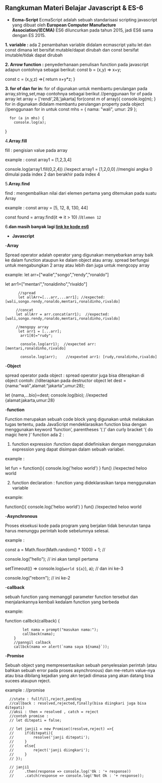 ## Rangkuman Materi Belajar Javascript & ES-6
* **Ecma-Script**
EcmaScript adalah sebuah standarisasi scripting javascript yang dibuat oleh **European Computer Manufacture Association/(ECMA)**
ES6 diluncurkan pada tahun 2015, jadi ES6 sama dengan ES 2015. 

**1. variable :**
ada 2 penambahan variable didalam ecmascript yaitu let dan const dimana let bersifat mutable/dapat dirubah dan const bersifat imutable/tidak dapat dirubah

**2. Arrow function :**
penyederhanaan penulisan function pada javascript adapun contohnya sebagai berikut:
const b = (x,y) => x+y;

const c = (x,y,z) =>{
       return x+y*z;
 }
 
**3. for of dan for in:**
for of digunakan untuk membantu perulangan pada array,string,set,map contohnya sebagai berikut
//penggunaan for of pada array
let array = ['rendi',28,'jakarta]
for(const m of array){
      console.log(m);
 }
 for in digunakan didalam membantu perulangan property pada object
 //penggunaan for in untuk
 const mhs = {
        nama: "wali",
         umur: 29
    };

      for (a in mhs) {
        console.log(a);
}

4.**Array.fill**

fill : pengisian value pada array

example :
const array1 = [1,2,3,4]

console.log(array1.fill(0,2,4)) //expect array1 = [1,2,0,0] //mengisi angka 0 dimulai pada index 2 dan berakhir pada index 4

5.**Array.find**

find : mengembalikan nilai dari elemen pertama yang ditemukan pada suatu Array

example :
const array = [5, 12, 8, 130, 44]

const found = array.find(it => it > 10) 			//`Elemen 12`

6.**dan masih banyak lagi [link ke kode es6](http://es6-features.org/)**

* **Javascript**

-**Array**

Spread operator adalah operator yang digunakan menyebarkan array baik ke dalam function ataupun ke dalam object atau array.
spread berfungsi untuk mengabungkan 2 array atau lebih dan juga untuk mengcopy array

example:
let arr=["walie","songo","rendy","ronaldo"]

let arr1=["mentari","ronaldinho","rivaldo"]

          //spread
          let allArr=[...arr,...arr1]; //expected:[wali,songo.rendy,ronaldo,mentari,ronaldinho,rivaldo]
          
         //concat
         let allArr = arr.concat(arr1);  //expected:[wali,songo.rendy,ronaldo,mentari,ronaldinho,rivaldo]              

         //mengopy array
          let arr1 = [...arr]; 
           arr1[0]="rudy";  
           
           console.log(arr1);  //expected arr: [mentari,ronaldinho,rivaldo]
           
           console.log(arr);    //expexted arr1: [rudy,ronaldinho,rivaldo] 
-**Object**

spread operator pada object : spread operator juga bisa diterapkan di object
contoh:
//diterapkan pada destructor object
let dest = {nama:"wali",alamat:"jakarta",umur:28};

let {nama,...bio}=dest;
console.log(bio); //expected {alamat:jakarta,umur:28} 

-**function**

Function merupakan sebuah code block yang digunakan untuk melakukan tugas tertentu, pada JavaScript mendeklarasikan function bisa dengan menggunakan keyword ‘function’, parentheses ‘( )’ dan curly bracket ‘{ do magic here }’
function ada 2 : 
1. function expression :function dapat didefinisikan dengan menggunakan expression yang dapat disimpan dalam sebuah variabel.

  example :
  
  let fun = function(){
     console.log('heloo world')
 } 
 fun() //expected heloo world
 
2. function declaration : function yang dideklarasikan tanpa menggunakan variable

example:

function(){
     console.log('heloo world')
 } 
 fun() //expected heloo world

-**Asynchronous**

Proses eksekusi kode pada program yang berjalan tidak berurutan tanpa harus menunggu perintah kode sebelumnya selesai.

example :

const a = Math.floor(Math.random() * 1000) + 1;  //

console.log("hello");                            // ini akan tampil pertama

setTimeout(() => console.log(`world ${a}`), a);  // dan ini ke-3

console.log("reborn");                          // ini ke-2

-**callback**

sebuah function yang memanggil parameter function tersebut dan menjalankannya kembali kedalam function yang berbeda

example:

function callbck(callback)
{

            let nama = prompt("masukan nama:");
            callback(nama);
        }
        //panngil calback
        callbck(nama => alert(`nama saya ${nama}`));

-**Promise**

Sebuah object yang mempresentasikan sebuah penyelesaian perintah (atau bahkan sebuah error pada proses asynchronous) dan me-return value-nya atau bisa dibilang kejadian yang akn terjadi dimasa yang akan datang bisa sucees ataupun reject.

example :
//promise

      //state : fullfill,reject,pending
      //callback : resolved,rejected,finally(bisa diingkari juga bisa ditepati)
      //aksi : then = resolved , catch = reject
      //contoh promise :
      // let ditepati = false;

      // let janji1 = new Promise((resolve,reject) =>{
      //     if(ditepati){
      //         resolve('janji ditepati');
      //     }
      //     else{
      //         reject('janji diingkari');
      //     }
      // });

      // janji1
      //     .then(response => console.log('Ok : '+ response))
      //     .catch(response => console.log('Not Ok : '+ response));




